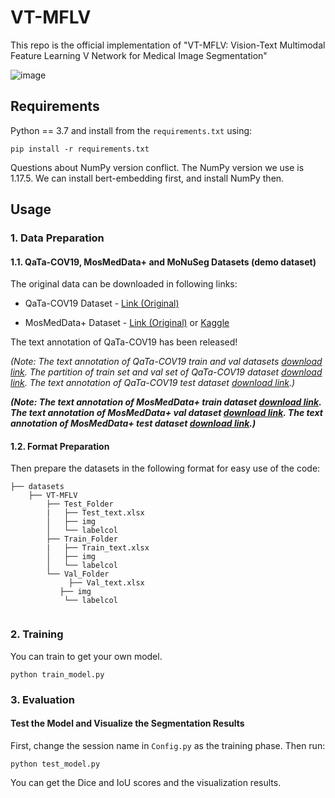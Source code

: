 # VT-MFLV
This repo is the official implementation of "VT-MFLV: Vision-Text Multimodal Feature Learning V Network for Medical Image Segmentation"

![image](https://github.com/Ljq777777/VT-MFLV/tree/main/IMG/frame.png)

## Requirements

Python == 3.7 and install from the ```requirements.txt``` using:
```angular2html
pip install -r requirements.txt
```
Questions about NumPy version conflict. The NumPy version we use is 1.17.5. We can install bert-embedding first, and install NumPy then.

## Usage

### 1. Data Preparation
#### 1.1. QaTa-COV19, MosMedData+ and MoNuSeg Datasets (demo dataset)
The original data can be downloaded in following links:
* QaTa-COV19 Dataset - [Link (Original)](https://www.kaggle.com/datasets/aysendegerli/qatacov19-dataset)

* MosMedData+ Dataset - [Link (Original)](http://medicalsegmentation.com/covid19/) or [Kaggle](https://www.kaggle.com/datasets/maedemaftouni/covid19-ct-scan-lesion-segmentation-dataset)

The text annotation of QaTa-COV19 has been released!

  *(Note: The text annotation of QaTa-COV19 train and val datasets [download link](https://1drv.ms/x/s!AihndoV8PhTDkm5jsTw5dX_RpuRr?e=uaZq6W).
  The partition of train set and val set of QaTa-COV19 dataset [download link](https://1drv.ms/u/s!AihndoV8PhTDgt82Do5kj33mUee33g?e=kzWl8y).
  The text annotation of QaTa-COV19 test dataset [download link](https://1drv.ms/x/s!AihndoV8PhTDkj1vvvLt2jDCHqiM?e=954uDF).)*
  
***(Note: The text annotation of MosMedData+ train dataset [download link](https://1drv.ms/x/s!AihndoV8PhTDguIIKCRfYB9Z0NL8Dw?e=8rj6rY).
The text annotation of MosMedData+ val dataset [download link](https://1drv.ms/u/s!AihndoV8PhTDguIGtAgZiRQFYfsAjw?e=tqowkJ).
The text annotation of MosMedData+ test dataset [download link](https://1drv.ms/u/s!AihndoV8PhTDguIHdHkwXMxGlgU9Tg?e=PbcllF).)***

#### 1.2. Format Preparation

Then prepare the datasets in the following format for easy use of the code:

```angular2html
├── datasets
    ├── VT-MFLV
        ├── Test_Folder
        |   ├── Test_text.xlsx
        │   ├── img
        │   └── labelcol
        ├── Train_Folder
        |   ├── Train_text.xlsx
        │   ├── img
        │   └── labelcol
        └── Val_Folder
     	     ├── Val_text.xlsx
           ├── img
            └── labelcol
   
```


### 2. Training
You can train to get your own model. 

```angular2html
python train_model.py
```


### 3. Evaluation

#### Test the Model and Visualize the Segmentation Results
First, change the session name in ```Config.py``` as the training phase. Then run:
```angular2html
python test_model.py
```
You can get the Dice and IoU scores and the visualization results. 
